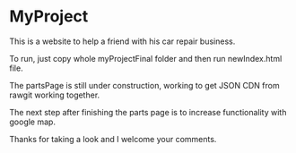 # MyProject
This is a website to help a friend with his car repair business.

To run, just copy whole myProjectFinal folder and then run newIndex.html file.

The partsPage is still under construction, working to get JSON CDN from rawgit working together.

The next step after finishing the parts page is to increase functionality with google map.

Thanks for  taking a look and I welcome your comments.
